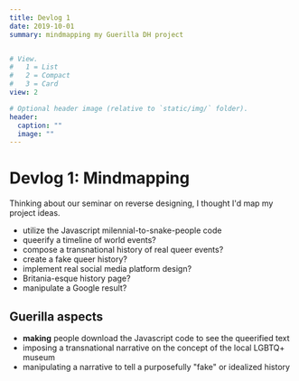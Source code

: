 ```yaml
---
title: Devlog 1
date: 2019-10-01
summary: mindmapping my Guerilla DH project


# View.
#   1 = List
#   2 = Compact
#   3 = Card
view: 2

# Optional header image (relative to `static/img/` folder).
header:
  caption: ""
  image: ""
---
```


# Devlog 1: Mindmapping

Thinking about our seminar on reverse designing, I thought I'd map my project ideas. 

+ utilize the Javascript milennial-to-snake-people code
+ queerify a timeline of world events?
+ compose a transnational history of real queer events?
+ create a fake queer history?
+ implement real social media platform design?
+ Britania-esque history page?
+ manipulate a Google result?

## Guerilla aspects

+ **making** people download the Javascript code to see the queerified text
+ imposing a transnational narrative on the concept of the local LGBTQ+ museum
+ manipulating a narrative to tell a purposefully "fake" or idealized history

